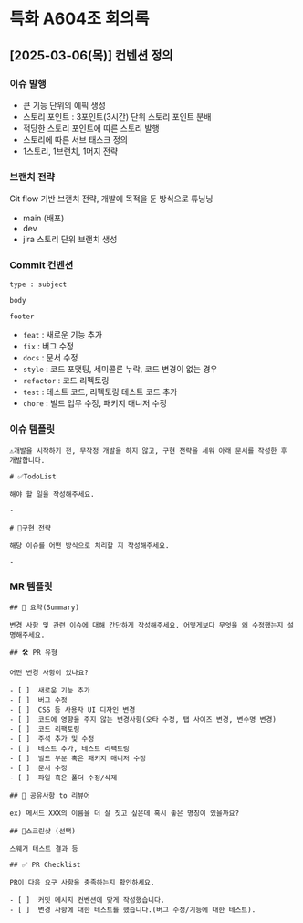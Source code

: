 # 특화 A604조 회의록

## [2025-03-06(목)] 컨벤션 정의

### 이슈 발행

- 큰 기능 단위의 에픽 생성
- 스토리 포인트 : 3포인트(3시간) 단위 스토리 포인트 분배
- 적당한 스토리 포인트에 따른 스토리 발행
- 스토리에 따른 서브 태스크 정의
- 1스토리, 1브랜치, 1머지 전략

### 브랜치 전략

Git flow 기반 브랜치 전략, 개발에 목적을 둔 방식으로 튜닝닝

- main (배포)
- dev
- jira 스토리 단위 브랜치 생성

### Commit 컨벤션

```text
type : subject

body

footer
```

- `feat` : 새로운 기능 추가
- `fix` : 버그 수정
- `docs` : 문서 수정
- `style` : 코드 포맷팅, 세미콜론 누락, 코드 변경이 없는 경우
- `refactor` : 코드 리펙토링
- `test` : 테스트 코드, 리펙토링 테스트 코드 추가
- `chore` : 빌드 업무 수정, 패키지 매니저 수정

### 이슈 템플릿

```text
⚠️개발을 시작하기 전, 무작정 개발을 하지 않고, 구현 전략을 세워 아래 문서를 작성한 후 개발합니다.

# ✅TodoList

해야 할 일을 작성해주세요.

-

# 🎯구현 전략

해당 이슈를 어떤 방식으로 처리할 지 작성해주세요.

-

```

### MR 템플릿

```text
## 📝 요약(Summary)

변경 사항 및 관련 이슈에 대해 간단하게 작성해주세요. 어떻게보다 무엇을 왜 수정했는지 설명해주세요.

## 🛠️ PR 유형

어떤 변경 사항이 있나요?

- [ ]  새로운 기능 추가
- [ ]  버그 수정
- [ ]  CSS 등 사용자 UI 디자인 변경
- [ ]  코드에 영향을 주지 않는 변경사항(오타 수정, 탭 사이즈 변경, 변수명 변경)
- [ ]  코드 리팩토링
- [ ]  주석 추가 및 수정
- [ ]  테스트 추가, 테스트 리팩토링
- [ ]  빌드 부분 혹은 패키지 매니저 수정
- [ ]  문서 수정
- [ ]  파일 혹은 폴더 수정/삭제

## 💬 공유사항 to 리뷰어

ex) 메서드 XXX의 이름을 더 잘 짓고 싶은데 혹시 좋은 명칭이 있을까요?

## 📸스크린샷 (선택)

스웨거 테스트 결과 등

## ✅ PR Checklist

PR이 다음 요구 사항을 충족하는지 확인하세요.

- [ ]  커밋 메시지 컨벤션에 맞게 작성했습니다.
- [ ]  변경 사항에 대한 테스트를 했습니다.(버그 수정/기능에 대한 테스트).
```
